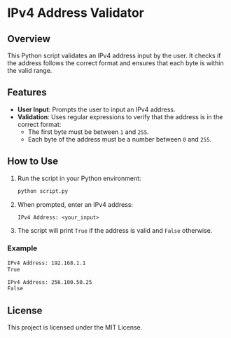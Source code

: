 # IPv4 Address Validator

## Overview

This Python script validates an IPv4 address input by the user. It checks if the address follows the correct format and ensures that each byte is within the valid range.

## Features

- **User Input**: Prompts the user to input an IPv4 address.
- **Validation**: Uses regular expressions to verify that the address is in the correct format:
  - The first byte must be between `1` and `255`.
  - Each byte of the address must be a number between `0` and `255`.
  
## How to Use

1. Run the script in your Python environment:

   ```bash
   python script.py
   ```

2. When prompted, enter an IPv4 address:

   ```
   IPv4 Address: <your_input>
   ```

3. The script will print `True` if the address is valid and `False` otherwise.

### Example

```bash
IPv4 Address: 192.168.1.1
True
```

```bash
IPv4 Address: 256.100.50.25
False
```

## License

This project is licensed under the MIT License.